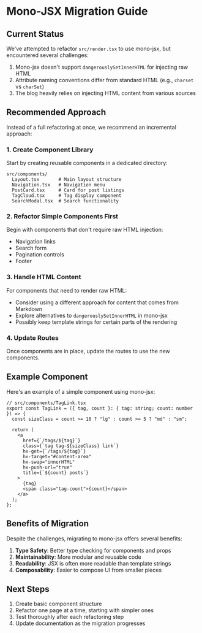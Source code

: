 # Mono-JSX Migration Guide

## Current Status

We've attempted to refactor `src/render.tsx` to use mono-jsx, but encountered
several challenges:

1. Mono-jsx doesn't support `dangerouslySetInnerHTML` for injecting raw HTML
2. Attribute naming conventions differ from standard HTML (e.g., `charset` vs
   `charSet`)
3. The blog heavily relies on injecting HTML content from various sources

## Recommended Approach

Instead of a full refactoring at once, we recommend an incremental approach:

### 1. Create Component Library

Start by creating reusable components in a dedicated directory:

```
src/components/
  Layout.tsx       # Main layout structure
  Navigation.tsx   # Navigation menu
  PostCard.tsx     # Card for post listings
  TagCloud.tsx     # Tag display component
  SearchModal.tsx  # Search functionality
```

### 2. Refactor Simple Components First

Begin with components that don't require raw HTML injection:

- Navigation links
- Search form
- Pagination controls
- Footer

### 3. Handle HTML Content

For components that need to render raw HTML:

- Consider using a different approach for content that comes from Markdown
- Explore alternatives to `dangerouslySetInnerHTML` in mono-jsx
- Possibly keep template strings for certain parts of the rendering

### 4. Update Routes

Once components are in place, update the routes to use the new components.

## Example Component

Here's an example of a simple component using mono-jsx:

```tsx
// src/components/TagLink.tsx
export const TagLink = ({ tag, count }: { tag: string; count: number }) => {
  const sizeClass = count >= 10 ? "lg" : count >= 5 ? "md" : "sm";

  return (
    <a
      href={`/tags/${tag}`}
      class={`tag tag-${sizeClass} link`}
      hx-get={`/tags/${tag}`}
      hx-target="#content-area"
      hx-swap="innerHTML"
      hx-push-url="true"
      title={`${count} posts`}
    >
      {tag}
      <span class="tag-count">{count}</span>
    </a>
  );
};
```

## Benefits of Migration

Despite the challenges, migrating to mono-jsx offers several benefits:

1. **Type Safety**: Better type checking for components and props
2. **Maintainability**: More modular and reusable code
3. **Readability**: JSX is often more readable than template strings
4. **Composability**: Easier to compose UI from smaller pieces

## Next Steps

1. Create basic component structure
2. Refactor one page at a time, starting with simpler ones
3. Test thoroughly after each refactoring step
4. Update documentation as the migration progresses
